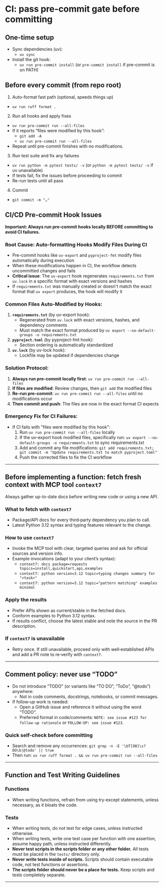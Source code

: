# CI: pass pre-commit gate before committing

## One-time setup
- Sync dependencies (uv):
  - `uv sync`
- Install the git hook:
  - `uv run pre-commit install` (or `pre-commit install` if pre-commit is on PATH)

## Before every commit (from repo root)
1) Auto-format fast path (optional, speeds things up)
- `uv run ruff format .`

2) Run all hooks and apply fixes
- `uv run pre-commit run --all-files`
- If it reports “files were modified by this hook”:
  - `git add -A`
  - `uv run pre-commit run --all-files`
- Repeat until pre-commit finishes with no modifications.

3) Run test suite and fix any failures
- `uv run python -m pytest tests/ -v` (or `python -m pytest tests/ -v` if uv unavailable)
- If tests fail, fix the issues before proceeding to commit
- Re-run tests until all pass

4) Commit
- `git commit -m "…"`

## CI/CD Pre-commit Hook Issues

**Important: Always run pre-commit hooks locally BEFORE committing to avoid CI failures.**

### Root Cause: Auto-formatting Hooks Modify Files During CI
- Pre-commit hooks like `uv-export` and `pyproject-fmt` modify files automatically during execution
- When these modifications happen in CI, the workflow detects uncommitted changes and fails
- **Critical issue**: The `uv-export` hook regenerates `requirements.txt` from `uv.lock` in a specific format with exact versions and hashes
- If `requirements.txt` was manually created or doesn't match the exact format that `uv export` produces, the hook will modify it

### Common Files Auto-Modified by Hooks:
1. **`requirements.txt`** (by uv-export hook): 
   - Regenerated from `uv.lock` with exact versions, hashes, and dependency comments
   - Must match the exact format produced by `uv export --no-default-groups -o requirements.txt`
2. **`pyproject.toml`** (by pyproject-fmt hook): 
   - Section ordering is automatically standardized
3. **`uv.lock`** (by uv-lock hook): 
   - Lockfile may be updated if dependencies change

### Solution Protocol:
1. **Always run pre-commit locally first**: `uv run pre-commit run --all-files`
2. **If files are modified**: Review changes, then `git add` the modified files
3. **Re-run pre-commit**: `uv run pre-commit run --all-files` until no modifications occur
4. **Then commit and push**: The files are now in the exact format CI expects

### Emergency Fix for CI Failures:
- If CI fails with "files were modified by this hook":
  1. Run `uv run pre-commit run --all-files` locally
  2. If the uv-export hook modified files, specifically run: `uv export --no-default-groups -o requirements.txt` to sync requirements.txt
  3. Add and commit any file modifications: `git add requirements.txt; git commit -m "Update requirements.txt to match pyproject.toml"`
  4. Push the corrected files to fix the CI workflow

---

## Before implementing a function: fetch fresh context with MCP tool `context7`

Always gather up-to-date docs before writing new code or using a new API.

### What to fetch with `context7`

- Package/API docs for every third‑party dependency you plan to call.
- Latest Python 3.12 syntax and typing features relevant to the change.

### How to use `context7`

- Invoke the MCP tool with clear, targeted queries and ask for official sources and version info.
- Example invocations (adapt to your client’s syntax):
  - `context7: docs package=requests topics=install,quickstart,api,examples`
  - `context7: python version=3.12 topic=typing changes summary for "<task>"`
  - `context7: python version=3.12 topic="pattern matching" examples minimal`

### Apply the results

- Prefer APIs shown as current/stable in the fetched docs.
- Conform examples to Python 3.12 syntax.
- If results conflict, choose the latest stable and note the source in the PR description.

### If `context7` is unavailable

- Retry once. If still unavailable, proceed only with well‑established APIs and add a PR note to re‑verify with `context7`.

---

## Comment policy: never use “TODO”

- Do not introduce “TODO” (or variants like “TO DO”, “ToDo”, “@todo”) anywhere:
  - Not in code comments, docstrings, notebooks, or commit messages.
- If follow‑up work is needed:
  - Open a GitHub issue and reference it without using the word “TODO”.
  - Preferred format in code/comments: `NOTE: see issue #123 for follow‑up rationale` or `FOLLOW‑UP: see issue #123`.

### Quick self-check before committing

- Search and remove any occurrences: `git grep -n -E '\bT[O0]\s?DO\b|@todo' || true`
- Then run: `uv run ruff format . && uv run pre-commit run --all-files`

---

## Function and Test Writing Guidelines

### Functions

- When writing functions, refrain from using try-except statements, unless necessary, as it bloats the code.

### Tests

- When writing tests, do not test for edge cases, unless instructed otherwise.
- When writing tests, write one test case per function with one assertion, assume happy path, unless instructed differently.
- **Never test scripts in the scripts folder or any other folder.** All tests must be placed in the `tests/` directory only.
- **Never write tests inside of scripts.** Scripts should contain executable code, not test functions or assertions.
- **The scripts folder should never be a place for tests.** Keep scripts and tests completely separate.

---
